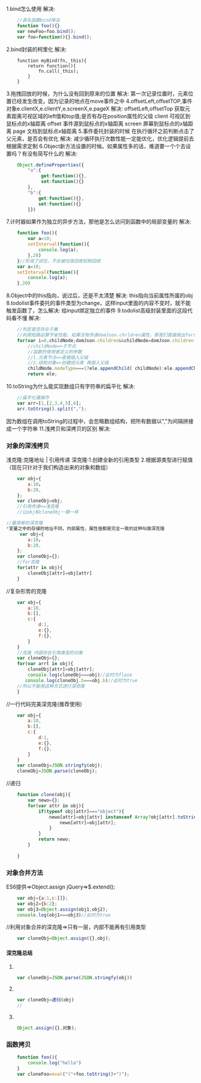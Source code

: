 1.bind怎么使用
解决:
```javascript
    //具名函数bind用法
    function foo(){}
    var newFoo=foo.bind();
    var foo=function(){}.bind();
```
2.bind封装的柯里化
解决:
```juavascript
    function myBind(fn,_this){
        return function(){
            fn.call(_this);
        }
    }
```
3.拖拽回放的时候，为什么没有回到原来的位置
解决:
第一次记录位置时，元素位置已经发生改变。因为记录的地点在move事件之中
4.offsetLeft,offsetTOP,事件对象e.clientX,e.clientY,e.screenX,e.pageX
解决:
offsetLeft,offsetTop 获取元素距离可视区域的left值和top值;是否有存在position属性的父级
client 可视区到鼠标点的x轴距离
offset 事件源到鼠标点的x轴距离
screen 屏幕到鼠标点的x轴距离
page 文档到鼠标点x轴距离
5.事件委托封装的时候 在执行循环之前判断点击了父元素，是否会有优化
解决:
减少循环执行次数性能一定能优化，优化逻辑提前去根据需求定制
6.Object新方法设置的时候。如果属性多的话，难道要一个个去设置吗？有没有简写什么的
解决:
```javascript
    Object.defineProperties({
        "a":{
             get:function(){},
             set:function(){}
        },
        "b":{
            get:function(){},
            set:function(){}
        }})
```
7.计时器如果作为独立的异步方法，那他是怎么访问到函数中的局部变量的
解决:
```javascript
    function foo(){
        var a=10;
        setInterval(function(){
            console.log(a);
        },20)
    }//形成了闭包，不会被垃圾回收机制回收
    var a=10;
    setInterval(function(){
        console.log(a);
    },20)
```
8.Object中的this指向，说过后，还是不太清楚
解决:
this指向当前属性所属的obj
8.todolist事件委托的事件类型为change，这样input里面的内容不变时，就不能触发函数了，怎么解决:
给input绑定独立的事件
9.todolist高级封装里面的这段代码看不懂
解决:
```javascript
    //判定是否存在子集
    //利用短路运算节省性能，如果没有传递domJson.chrldren属性，那我们直接跳出for循环不进行其他判断操作
    for(var i=0,childNode;domJson.children&&childNode=domJson.children[i++]){
        //childNode=>子节点
        //函数的使用者定义的参数
        //1.元素节点=>直接插入父级
        //2.结构对象=>创建成元素 再插入父级
        childNode.nodeType===1?ele.appendChild( childNode):ele.appendChild(createEle(childNode));
        return ele;
```
10.toString为什么能实现数组只有字符串的扁平化
解决:
```javascript
    //扁平化骚操作
    var arr=[1,[2,3,4,5],6];
    arr.toString().split(",");
```
因为数组在调用toString的过程中，会忽略数组结构，把所有数据以","为间隔拼接成一个字符串
11.浅拷贝和深拷贝的区别
解决:
### 对象的深浅拷贝
浅克隆:克隆地址 | 引用传递
深克隆:1.创建全新的引用类型
         2.根据源类型进行赋值
（现在只针对于我们构造出来的对象和数组）
```javascript
    var obj={
        a:10，
        b:20,
    };
    var cloneObj=obj;
    //引用传递<=浅克隆
    //让obj和cloneObj一模一样
```
```javascript
//最简单的深克隆
*变量之中的存储的地址不同，内部属性，属性值都是完全一致的这种叫做深克隆
     var obj={
        a:10，
        b:20,
    };
    var cloneObj={};
    //for克隆
    for(attr in obj){
        cloneObj[attr]=obj[attr]
    }
```
//复杂形势的克隆
```javascript
    var obj={
        a:10,
        b:[],
        c:{
            d:1,
            e:{},
            f:{},
        }
    }
    //克隆 内部存在引用类型的对象
    var cloneObj={};
    for(var arrt in obj){
        cloneObj[attr]=obj[attr];
        console.log(cloneObj===obj)//此时为flase
       console.log(cloneObj.b===obj.b)//此时为true
    //所以不能用这种方式进行深克隆
    }
```
//一行代码完美深克隆(推荐使用)
```javascript
    var obj={
        a:10,
        b:[],
        c:{
            d:1,
            e:{},
            f:{},
        }
    }
    var cloneObj=JSON.stringfy(obj);
    cloneObj=JSON.parse(cloneObj);
```
//递归
```javascript
    function clone(obj){
        var newo={};
        for(var attr in obj){
            if(typeof obj[attr]==="object"){
                newo[attr]=obj[attr] instanceof Array?obj[attr].toString().split(","):clone(obj[attr])else{
                    newo[attr]=obj[attr];
                }
            }
            return newo;
        }
        
    }
```
### 对象合并方法
ES6提供=>Object.assign
jQuery=>$.extend();
```javascript
    var obj={a:1,c:[]};
    var obj2={b:2};
    var obj3=Object.assign(obj1,obj2);
    console.log(obj1===obj3)//此时为true
```
//利用对象合并的深克隆=>只有一层，内部不能再有引用类型
```javascript
    var cloneObj=Object.assign({},obj);
```
#### 深克隆总结
1.
```javascript
    var cloneObj=JSON.parse(JSON.stringfy(obj))
```
2.
```javascript
    var cloneObj=递归(obj)
    //
```
3.
```javascript
    Object.assign({},对象);
```
### 函数拷贝
```javascript
    function foo(){
        console.log("hello")
    }
    var cloneFoo=eval("("+foo.toString()+")");
```


